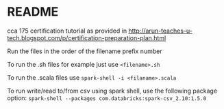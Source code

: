 # README #

cca 175 certification tutorial as provided in http://arun-teaches-u-tech.blogspot.com/p/certification-preparation-plan.html

Run the files in the order of the filename prefix number

To run the .sh files for example just use `<filename>.sh`

To run the .scala files use `spark-shell -i <filaname>.scala`

To run write/read to/from  csv using spark shell, use the following package option:
    `spark-shell --packages com.databricks:spark-csv_2.10:1.5.0`
